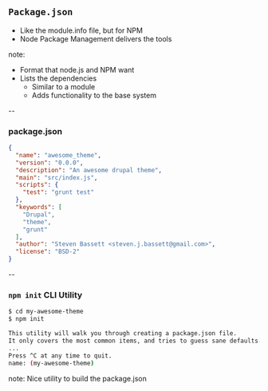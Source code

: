 ## `Package.json` ###

- Like the module.info file, but for NPM
- Node Package Management delivers the tools

note:

- Format that node.js and NPM want
- Lists the dependencies
  - Similar to a module
  - Adds functionality to the base system

--

### package.json

```json
{
  "name": "awesome_theme",
  "version": "0.0.0",
  "description": "An awesome drupal theme",
  "main": "src/index.js",
  "scripts": {
    "test": "grunt test"
  },
  "keywords": [
    "Drupal",
    "theme",
    "grunt"
  ],
  "author": "Steven Bassett <steven.j.bassett@gmail.com>",
  "license": "BSD-2"
}
```


--

### `npm init` CLI Utility

```sh
$ cd my-awesome-theme
$ npm init

This utility will walk you through creating a package.json file.
It only covers the most common items, and tries to guess sane defaults.
...
Press ^C at any time to quit.
name: (my-awesome-theme)
```

note:
Nice utility to build the package.json
